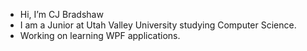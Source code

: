 - Hi, I’m CJ Bradshaw
- I am a Junior at Utah Valley University studying Computer Science.
- Working on learning WPF applications.

<!---
Cjericho4/Cjericho4 is a ✨ special ✨ repository because its `README.md` (this file) appears on your GitHub profile.
You can click the Preview link to take a look at your changes.
--->
